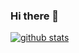 ### Hi there 👋

  [![github stats](https://github-readme-stats.vercel.app/api?username=Xxings)](https://github.com/anuraghazra/github-readme-stats)

<!--
**Xxings/Xxings** is a ✨ _special_ ✨ repository because its `README.md` (this file) appears on your GitHub profile.




Here are some ideas to get you started:

- 🔭 I’m currently working on ...
- 🌱 I’m currently learning ...
- 👯 I’m looking to collaborate on ...
- 🤔 I’m looking for help with ...
- 💬 Ask me about ...
- 📫 How to reach me: ...
- 😄 Pronouns: ...
- ⚡ Fun fact: ...
-->
